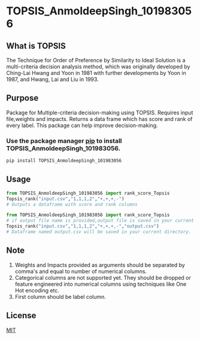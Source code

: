 # TOPSIS_AnmoldeepSingh_101983056



## What is TOPSIS

The Technique for Order of Preference by Similarity to Ideal Solution is a multi-criteria decision analysis method, which was originally developed by Ching-Lai Hwang and Yoon in 1981 with further developments by Yoon in 1987, and Hwang, Lai and Liu in 1993.
## Purpose

Package for Multiple-criteria decision-making using TOPSIS. Requires input file,weights and impacts. Returns a data frame which has score and rank of every label. This package can help improve decision-making.

### Use the package manager [pip](https://pip.pypa.io/en/stable/) to install TOPSIS_AnmoldeepSingh_101983056.

```bash
pip install TOPSIS_AnmoldeepSingh_101983056
```

## Usage

```python
from TOPSIS_AnmoldeepSingh_101983056 import rank_score_Topsis
Topsis_rank("input.csv","1,1,1,2","+,+,+,-")
# Outputs a dataframe with score and rank columns

```
```python
from TOPSIS_AnmoldeepSingh_101983056 import rank_score_Topsis
# if output file name is provided,output file is saved in your current directory
Topsis_rank("input.csv","1,1,1,2","+,+,+,-","output.csv")
# Dataframe named output.csv will be saved in your current directory.

```
## Note

1) Weights and Impacts provided as arguments should be separated by comma's and equal to number of numerical columns.
2) Categorical columns are not supported yet. They should be dropped or feature engineered into numerical columns using techniques like One Hot encoding etc.
3) First column should be label column.

## License
[MIT](https://choosealicense.com/licenses/mit/)
